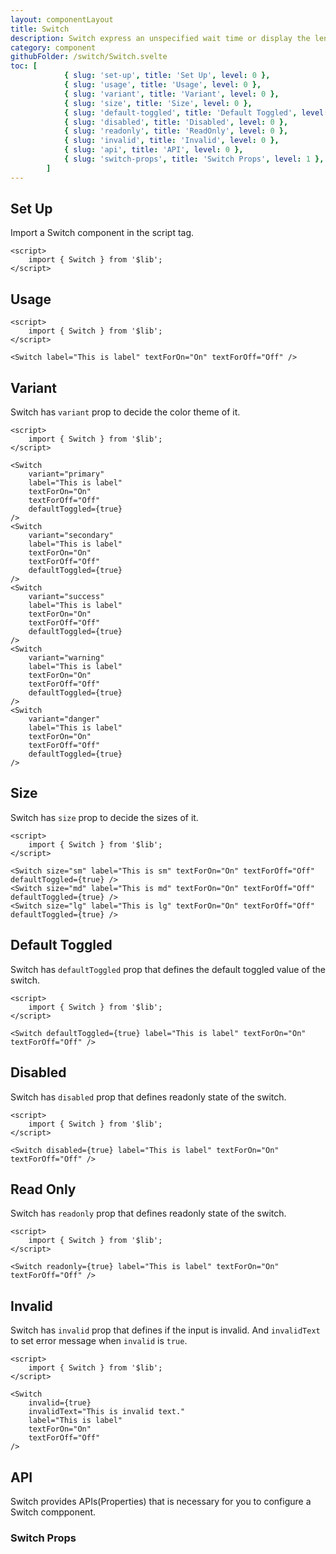 ```yaml
---
layout: componentLayout
title: Switch
description: Switch express an unspecified wait time or display the length of a process.
category: component
githubFolder: /switch/Switch.svelte
toc: [
			{ slug: 'set-up', title: 'Set Up', level: 0 },
			{ slug: 'usage', title: 'Usage', level: 0 },
			{ slug: 'variant', title: 'Variant', level: 0 },
			{ slug: 'size', title: 'Size', level: 0 },
			{ slug: 'default-toggled', title: 'Default Toggled', level: 0 },
			{ slug: 'disabled', title: 'Disabled', level: 0 },
			{ slug: 'readonly', title: 'ReadOnly', level: 0 },
			{ slug: 'invalid', title: 'Invalid', level: 0 },
			{ slug: 'api', title: 'API', level: 0 },
			{ slug: 'switch-props', title: 'Switch Props', level: 1 },
		]
---
```


<script>
	import { Switch } from '$lib';
	import PropertyTable from "../../../mdsvex/components/PropertyTable.svelte"
	import CodeBlockWrapper from "../../../mdsvex/components/CodeBlockWrapper.md"
	import * as Component from "../../../mdsvex/+layout.svelte"
	import switchProps from "./switch-props.ts"
</script>

## Set Up

Import a Switch component in the script tag.

<CodeBlockWrapper>

```svelte
<script>
	import { Switch } from '$lib';
</script>
```

</CodeBlockWrapper>

## Usage

<Switch label="This is label" textForOn="On" textForOff="Off" />

<CodeBlockWrapper>

```svelte
<script>
	import { Switch } from '$lib';
</script>

<Switch label="This is label" textForOn="On" textForOff="Off" />
```

</CodeBlockWrapper>

## Variant

Switch has `variant` prop to decide the color theme of it.

<div class="flex flex-col gap-8">
	<Switch variant="primary" label="This is label" textForOn="On" textForOff="Off" defaultToggled={true} />
	<Switch variant="secondary" label="This is label" textForOn="On" textForOff="Off" defaultToggled={true} />
	<Switch variant="success" label="This is label" textForOn="On" textForOff="Off" defaultToggled={true} />
	<Switch variant="warning" label="This is label" textForOn="On" textForOff="Off" defaultToggled={true} />
	<Switch variant="danger" label="This is label" textForOn="On" textForOff="Off" defaultToggled={true} />
</div>

<CodeBlockWrapper>

```svelte
<script>
	import { Switch } from '$lib';
</script>

<Switch
	variant="primary"
	label="This is label"
	textForOn="On"
	textForOff="Off"
	defaultToggled={true}
/>
<Switch
	variant="secondary"
	label="This is label"
	textForOn="On"
	textForOff="Off"
	defaultToggled={true}
/>
<Switch
	variant="success"
	label="This is label"
	textForOn="On"
	textForOff="Off"
	defaultToggled={true}
/>
<Switch
	variant="warning"
	label="This is label"
	textForOn="On"
	textForOff="Off"
	defaultToggled={true}
/>
<Switch
	variant="danger"
	label="This is label"
	textForOn="On"
	textForOff="Off"
	defaultToggled={true}
/>
```

</CodeBlockWrapper>

## Size

Switch has `size` prop to decide the sizes of it.

<div class="flex flex-col gap-8">
	<Switch size="sm" label="This is sm" textForOn="On" textForOff="Off" defaultToggled={true} />
	<Switch size="md" label="This is md" textForOn="On" textForOff="Off" defaultToggled={true} />
	<Switch size="lg" label="This is lg" textForOn="On" textForOff="Off" defaultToggled={true} />
</div>

<CodeBlockWrapper>

```svelte
<script>
	import { Switch } from '$lib';
</script>

<Switch size="sm" label="This is sm" textForOn="On" textForOff="Off" defaultToggled={true} />
<Switch size="md" label="This is md" textForOn="On" textForOff="Off" defaultToggled={true} />
<Switch size="lg" label="This is lg" textForOn="On" textForOff="Off" defaultToggled={true} />
```

</CodeBlockWrapper>

## Default Toggled

Switch has `defaultToggled` prop that defines the default toggled value of the switch.

<Switch defaultToggled={true} label="This is label" textForOn="On" textForOff="Off"  />

<CodeBlockWrapper>

```svelte
<script>
	import { Switch } from '$lib';
</script>

<Switch defaultToggled={true} label="This is label" textForOn="On" textForOff="Off" />
```

</CodeBlockWrapper>

## Disabled

Switch has `disabled` prop that defines readonly state of the switch.

<Switch disabled={true} label="This is label" textForOn="On" textForOff="Off"  />

<CodeBlockWrapper>

```svelte
<script>
	import { Switch } from '$lib';
</script>

<Switch disabled={true} label="This is label" textForOn="On" textForOff="Off" />
```

</CodeBlockWrapper>

## Read Only

Switch has `readonly` prop that defines readonly state of the switch.

<Switch readonly={true} label="This is label" textForOn="On" textForOff="Off"  />

<CodeBlockWrapper>

```svelte
<script>
	import { Switch } from '$lib';
</script>

<Switch readonly={true} label="This is label" textForOn="On" textForOff="Off" />
```

</CodeBlockWrapper>

## Invalid

Switch has `invalid` prop that defines if the input is invalid. And `invalidText` to set error message when `invalid` is `true`.

<Switch invalid={true} invalidText="This is invalid text." label="This is label" textForOn="On" textForOff="Off"  />

<CodeBlockWrapper>

```svelte
<script>
	import { Switch } from '$lib';
</script>

<Switch
	invalid={true}
	invalidText="This is invalid text."
	label="This is label"
	textForOn="On"
	textForOff="Off"
/>
```

</CodeBlockWrapper>

## API

Switch provides APIs(Properties) that is necessary for you to configure a Switch compponent.

### Switch Props

<PropertyTable properties={switchProps} id="switch-table" />
